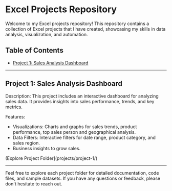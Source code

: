 # Excel Projects Repository

Welcome to my Excel projects repository! This repository contains a collection of Excel projects that I have created, showcasing my skills in data analysis, visualization, and automation.

## Table of Contents

- [Project 1: Sales Analysis Dashboard](#project-1-sales-analysis-dashboard)
---

## Project 1: Sales Analysis Dashboard

Description: This project includes an interactive dashboard for analyzing sales data. It provides insights into sales performance, trends, and key metrics.

Features:
- Visualizations: Charts and graphs for sales trends, product performance, top sales person and geographical analysis.
- Data Filters: Interactive filters for date range, product category, and sales region.
- Business insights to grow sales.


(Explore Project Folder](projects/project-1/)

---

Feel free to explore each project folder for detailed documentation, code files, and sample datasets. If you have any questions or feedback, please don't hesitate to reach out.

